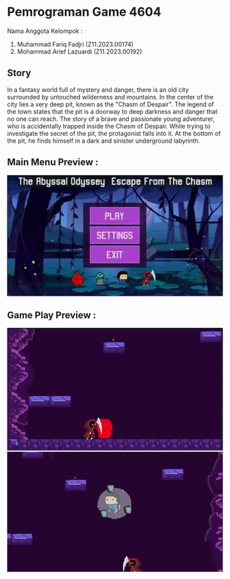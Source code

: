 # Pemrograman Game 4604

Nama Anggota Kelompok :

1. Muhammad Fariq Fadjri (Z11.2023.00174)
2. Mohammad Arief Lazuardi (Z11.2023.00192)

## Story

In a fantasy world full of mystery and danger, there is an old city surrounded by untouched wilderness and mountains. In the center of the city lies a very deep pit, known as the "Chasm of Despair". The legend of the town states that the pit is a doorway to deep darkness and danger that no one can reach.
The story of a brave and passionate young adventurer, who is accidentally trapped inside the Chasm of Despair. While trying to investigate the secret of the pit, the protagonist falls into it. At the bottom of the pit, he finds himself in a dark and sinister underground labyrinth.

## Main Menu Preview :

![image](https://github.com/AriefLazuardi/PemrogramanGame4604/blob/main/The_Abyssal_Odyssey_EFTC/ui/main_menu.png)

## Game Play Preview :

![image](https://github.com/AriefLazuardi/PemrogramanGame4604/blob/main/The_Abyssal_Odyssey_EFTC/ui/gameplay1.png)
![image](https://github.com/AriefLazuardi/PemrogramanGame4604/blob/main/The_Abyssal_Odyssey_EFTC/ui/gameplay2.png)
